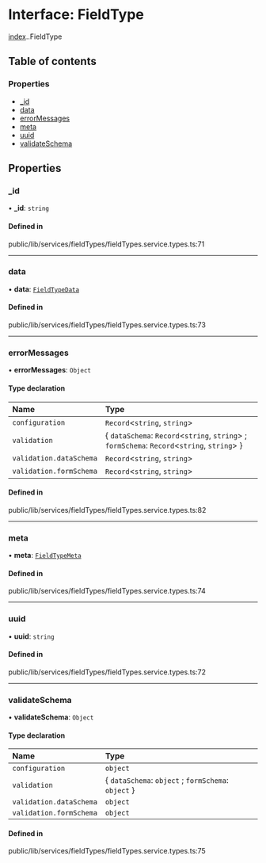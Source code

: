 # Interface: FieldType

[index](../wiki/index).[<internal>](../wiki/index.%3Cinternal%3E).FieldType

## Table of contents

### Properties

- [\_id](../wiki/index.%3Cinternal%3E.FieldType#_id)
- [data](../wiki/index.%3Cinternal%3E.FieldType#data)
- [errorMessages](../wiki/index.%3Cinternal%3E.FieldType#errormessages)
- [meta](../wiki/index.%3Cinternal%3E.FieldType#meta)
- [uuid](../wiki/index.%3Cinternal%3E.FieldType#uuid)
- [validateSchema](../wiki/index.%3Cinternal%3E.FieldType#validateschema)

## Properties

### \_id

• **\_id**: `string`

#### Defined in

public/lib/services/fieldTypes/fieldTypes.service.types.ts:71

___

### data

• **data**: [`FieldTypeData`](../wiki/index.%3Cinternal%3E.FieldTypeData)

#### Defined in

public/lib/services/fieldTypes/fieldTypes.service.types.ts:73

___

### errorMessages

• **errorMessages**: `Object`

#### Type declaration

| Name | Type |
| :------ | :------ |
| `configuration` | `Record`<`string`, `string`\> |
| `validation` | { `dataSchema`: `Record`<`string`, `string`\> ; `formSchema`: `Record`<`string`, `string`\>  } |
| `validation.dataSchema` | `Record`<`string`, `string`\> |
| `validation.formSchema` | `Record`<`string`, `string`\> |

#### Defined in

public/lib/services/fieldTypes/fieldTypes.service.types.ts:82

___

### meta

• **meta**: [`FieldTypeMeta`](../wiki/index.%3Cinternal%3E.FieldTypeMeta)

#### Defined in

public/lib/services/fieldTypes/fieldTypes.service.types.ts:74

___

### uuid

• **uuid**: `string`

#### Defined in

public/lib/services/fieldTypes/fieldTypes.service.types.ts:72

___

### validateSchema

• **validateSchema**: `Object`

#### Type declaration

| Name | Type |
| :------ | :------ |
| `configuration` | `object` |
| `validation` | { `dataSchema`: `object` ; `formSchema`: `object`  } |
| `validation.dataSchema` | `object` |
| `validation.formSchema` | `object` |

#### Defined in

public/lib/services/fieldTypes/fieldTypes.service.types.ts:75
